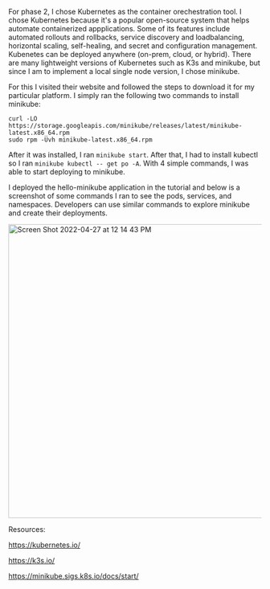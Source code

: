 For phase 2, I chose Kubernetes as the container orechestration tool. I chose Kubernetes because it's a popular
open-source system that helps automate containerized appplications. Some of its features include automated 
rollouts and rollbacks, service discovery and loadbalancing, horizontal scaling, self-healing, and secret and
configuration management. Kubenetes can be deployed anywhere (on-prem, cloud, or hybrid). 
There are many lightweight versions of Kubernetes such as K3s and minikube, but since I am to implement
a local single node version, I chose minikube.

For this I visited their website and followed the steps to download it for my particular platform. I simply ran
the following two commands to install minikube:
```
curl -LO https://storage.googleapis.com/minikube/releases/latest/minikube-latest.x86_64.rpm
sudo rpm -Uvh minikube-latest.x86_64.rpm
```

After it was installed, I ran `minikube start`. After that, I had to install kubectl so I ran 
`minikube kubectl -- get po -A`. With 4 simple commands, I was able to start deploying to minikube.

I deployed the hello-minikube application in the tutorial and below is a screenshot of some commands I ran to 
see the pods, services, and namespaces. Developers can use similar commands to explore minikube 
and create their deployments.

<img width="585" alt="Screen Shot 2022-04-27 at 12 14 43 PM" src="https://user-images.githubusercontent.com/55933082/165582625-bf7bbc45-ba00-421c-b895-b1805f825f58.png">



Resources:

https://kubernetes.io/

https://k3s.io/

https://minikube.sigs.k8s.io/docs/start/
